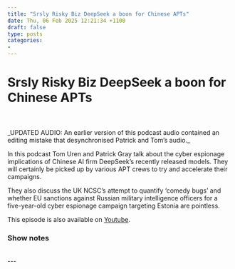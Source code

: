 ```yaml
---
title: "Srsly Risky Biz DeepSeek a boon for Chinese APTs"
date: Thu, 06 Feb 2025 12:21:34 +1100
draft: false
type: posts
categories: 
- 
---
```

# Srsly Risky Biz DeepSeek a boon for Chinese APTs

<br/>

<br/>
_UPDATED AUDIO: An earlier version of this podcast audio contained an editing mistake that desynchronised Patrick and Tom’s audio._

In this podcast Tom Uren and Patrick Gray talk about the cyber espionage implications of Chinese AI firm DeepSeek’s recently released models. They will certainly be picked up by various APT crews to try and accelerate their campaigns.

They also discuss the UK NCSC’s attempt to quantify ‘comedy bugs’ and whether EU sanctions against Russian military intelligence officers for a five-year-old cyber espionage campaign targeting Estonia are pointless.

This episode is also available on [Youtube](https://youtu.be/qltnlvvlCTE).

### Show notes

<br/>
---
